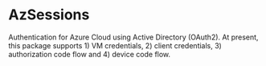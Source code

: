 # AzSessions

Authentication for Azure Cloud using Active Directory (OAuth2).  At
present, this package supports 1) VM credentials, 2) client credentials,
3) authorization code flow and 4) device code flow.
